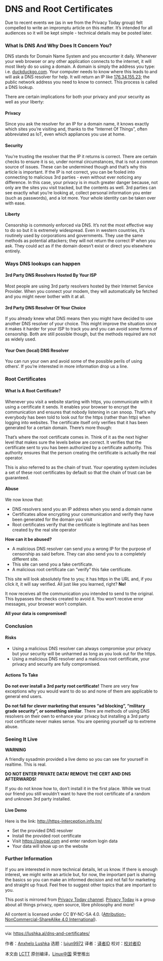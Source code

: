 [#]: collector: (lujun9972)
[#]: translator: (wxy)
[#]: reviewer: ( )
[#]: publisher: ( )
[#]: url: ( )
[#]: subject: (DNS and Root Certificates)
[#]: via: (https://lushka.al/dns-and-certificates/)
[#]: author: (Anxhelo Lushka https://lushka.al/)

DNS and Root Certificates
======

Due to recent events we (as in we from the Privacy Today group) felt compelled to write an impromptu article on this matter. It’s intended for all audiences so it will be kept simple - technical details may be posted later.

### What Is DNS And Why Does It Concern You?

DNS stands for Domain Name System and you encounter it daily. Whenever your web browser or any other application connects to the internet, it will most likely do so using a domain. A domain is simply the address you type: i.e. [duckduckgo.com][1]. Your computer needs to know where this leads to and will ask a DNS resolver for help. It will return an IP like [176.34.155.23][2]; the public network address you need to know to connect. This process is called a DNS lookup.

There are certain implications for both your privacy and your security as well as your liberty:

#### Privacy

Since you ask the resolver for an IP for a domain name, it knows exactly which sites you’re visiting and, thanks to the “Internet Of Things”, often abbreviated as IoT, even which appliances you use at home.

#### Security

You’re trusting the resolver that the IP it returns is correct. There are certain checks to ensure it is so, under normal circumstances, that is not a common source of issues. These can be undermined though and that’s why this article is important. If the IP is not correct, you can be fooled into connecting to malicious 3rd parties - even without ever noticing any difference. In this case, your privacy is in much greater danger because, not only are the sites you visit tracked, but the contents as well. 3rd parties can see exactly what you’re looking at, collect personal information you enter (such as passwords), and a lot more. Your whole identity can be taken over with ease.

#### Liberty

Censorship is commonly enforced via DNS. It’s not the most effective way to do so but it is extremely widespread. Even in western countries, it’s routinely used by corporations and governments. They use the same methods as potential attackers; they will not return the correct IP when you ask. They could act as if the domain doesn’t exist or direct you elsewhere entirely.

### Ways DNS lookups can happen

#### 3rd Party DNS Resolvers Hosted By Your ISP

Most people are using 3rd party resolvers hosted by their Internet Service Provider. When you connect your modem, they will automatically be fetched and you might never bother with it at all.

#### 3rd Party DNS Resolver Of Your Choice

If you already knew what DNS means then you might have decided to use another DNS resolver of your choice. This might improve the situation since it makes it harder for your ISP to track you and you can avoid some forms of censorship. Both are still possible though, but the methods required are not as widely used.

#### Your Own (local) DNS Resolver

You can run your own and avoid some of the possible perils of using others’. If you’re interested in more information drop us a line.

### Root Certificates

#### What Is A Root Certificate?

Whenever you visit a website starting with https, you communicate with it using a certificate it sends. It enables your browser to encrypt the communication and ensures that nobody listening in can snoop. That’s why everybody has been told to look out for the https (rather than http) when logging into websites. The certificate itself only verifies that it has been generated for a certain domain. There’s more though:

That’s where the root certificate comes in. Think of it as the next higher level that makes sure the levels below are correct. It verifies that the certificate sent to you has been authorized by a certificate authority. This authority ensures that the person creating the certificate is actually the real operator.

This is also referred to as the chain of trust. Your operating system includes a set of these root certificates by default so that the chain of trust can be guaranteed.

#### Abuse

We now know that:

  * DNS resolvers send you an IP address when you send a domain name
  * Certificates allow encrypting your communication and verify they have been generated for the domain you visit
  * Root certificates verify that the certificate is legitimate and has been created by the real site operator



**How can it be abused?**

  * A malicious DNS resolver can send you a wrong IP for the purpose of censorship as said before. They can also send you to a completely different site.
  * This site can send you a fake certificate.
  * A malicious root certificate can “verify” this fake certificate.



This site will look absolutely fine to you; it has https in the URL and, if you click it, it will say verified. All just like you learned, right? **No!**

It now receives all the communication you intended to send to the original. This bypasses the checks created to avoid it. You won’t receive error messages, your browser won’t complain.

**All your data is compromised!**

### Conclusion

#### Risks

  * Using a malicious DNS resolver can always compromise your privacy but your security will be unharmed as long as you look out for the https.
  * Using a malicious DNS resolver and a malicious root certificate, your privacy and security are fully compromised.



#### Actions To Take

**Do not ever install a 3rd party root certificate!** There are very few exceptions why you would want to do so and none of them are applicable to general end users.

**Do not fall for clever marketing that ensures “ad blocking”, “military grade security”, or something similar**. There are methods of using DNS resolvers on their own to enhance your privacy but installing a 3rd party root certificate never makes sense. You are opening yourself up to extreme abuse.

### Seeing It Live

**WARNING**

A friendly sysadmin provided a live demo so you can see for yourself in realtime. This is real.

**DO NOT ENTER PRIVATE DATA! REMOVE THE CERT AND DNS AFTERWARDS!**

If you do not know how to, don’t install it in the first place. While we trust our friend you still wouldn’t want to have the root certificate of a random and unknown 3rd party installed.

#### Live Demo

Here is the link: <http://https-interception.info.tm/>

  * Set the provided DNS resolver
  * Install the provided root certificate
  * Visit <https://paypal.com> and enter random login data
  * Your data will show up on the website



### Further Information

If you are interested in more technical details, let us know. If there is enough interest, we might write an article but, for now, the important part is sharing the basics so you can make an informed decision and not fall for marketing and straight up fraud. Feel free to suggest other topics that are important to you.

This post is mirrored from [Privacy Today channel][3]. [Privacy Today][4] is a group about all things privacy, open source, libre philosophy and more!

All content is licensed under CC BY-NC-SA 4.0. ([Attribution-NonCommercial-ShareAlike 4.0 International][5]).

--------------------------------------------------------------------------------

via: https://lushka.al/dns-and-certificates/

作者：[Anxhelo Lushka][a]
选题：[lujun9972][b]
译者：[译者ID](https://github.com/译者ID)
校对：[校对者ID](https://github.com/校对者ID)

本文由 [LCTT](https://github.com/LCTT/TranslateProject) 原创编译，[Linux中国](https://linux.cn/) 荣誉推出

[a]: https://lushka.al/
[b]: https://github.com/lujun9972
[1]: https://duckduckgo.com
[2]: http://176.34.155.23
[3]: https://t.me/privacytoday
[4]: https://t.me/joinchat/Awg5A0UW-tzOLX7zMoTDog
[5]: https://creativecommons.org/licenses/by-nc-sa/4.0/
